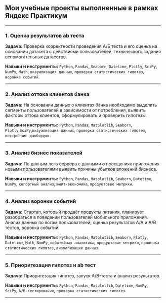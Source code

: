 ## Мои учебные проекты выполненные в рамках Яндекс Практикум
<hr>

### 1. Оценка результатов ab теста

**Задача:** Проверка корректности проведения А/Б теста и его оценка на основании датасета с действиями пользователей, технического задания вспомогательных датасетов.


**Навыки и инструменты:**
`Python`, `Pandas`, `Seaborn`, `Datetime`, `Plotly`, `SciPy`, `NumPy`, `Math`, `визуализация данных`, `проверка статистических гипотез`, `воронка событий`.
<hr>

### 2. Анализ оттока клиентов банка


**Задача:**
На основании данных о клиентах банка необходимо выделить сегменты пользователей в зависимости от потребления, выявить факторы оттока клиентов, сформулировать и проверить гипотезы.

**Навыки и инструменты:**
`Python`, `Pandas`, `Matplotlib`, `Seaborn`, `Plotly`,`SciPy`,`визуализация данных`, `проверка статистических гипотез`, `построение дашбордов`.
<hr>

### 3. Анализ бизнес показателей

**Задача:**
По данным лога сервера с данными о посещениях приложения новыми пользователями выявить причины убытков вложений бизнеса.

**Навыки и инструменты:**
`Python`, `Pandas`, `Matplotlib`, `Seaborn`, `Datetime`, `NumPy`, `когортный анализ`, `юнит-экономика`, `продуктовые метрики`.
<hr>

### 4. Анализ воронки событий

**Задача:**
Стартап, который продаёт продукты питания, планирует разобраться в поведении пользователей мобильного приложения. Анализ данных по логам пользователей, оценка результатов А/А и А/В тестов, воронка событий.

**Навыки и инструменты:**
`Python`, `Pandas`, `Matplotlib`, `Seaborn`, `Plotly`, `Datetime`, `Math`, `NumPy`, `событийная аналитика`, `продуктовые метрики`, `проверка статистических гипотез`, `визуализация данных`.
<hr>

### 5. Приоритезация гипотез и ab тест

**Задача:**
Приоритезация гипотез, запуск A/B-теста и анализ результатов.

**Навыки и инструменты:**
`Python`, `Pandas`, `Matplotlib`, `Datetime`, `NumPy`, `SciPy`, `А/В-тестирование`, `проверка статистических гипотез`.
<hr>
